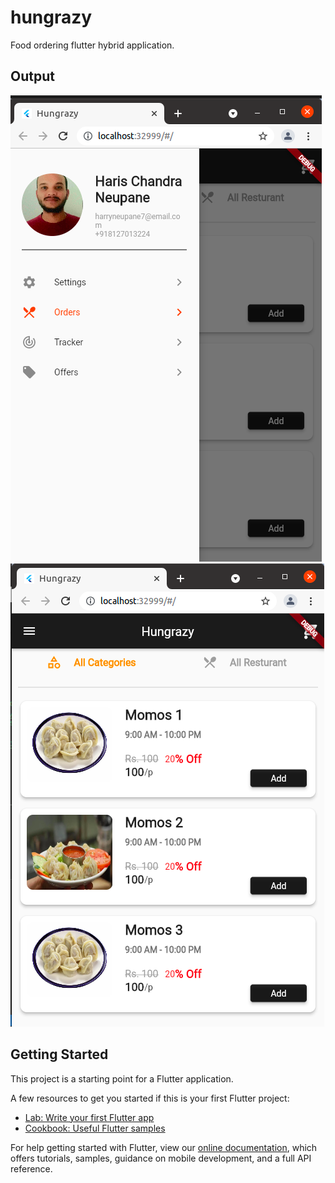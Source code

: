 # hungrazy
Food ordering flutter hybrid application. 

## Output 
![This is an image1](https://github.com/abakgarum/hungrazy/blob/main/assets/images/h_menu.png)
![This is an image2](https://github.com/abakgarum/hungrazy/blob/main/assets/images/home_page.png)


## Getting Started

This project is a starting point for a Flutter application.

A few resources to get you started if this is your first Flutter project:

- [Lab: Write your first Flutter app](https://flutter.dev/docs/get-started/codelab)
- [Cookbook: Useful Flutter samples](https://flutter.dev/docs/cookbook)

For help getting started with Flutter, view our
[online documentation](https://flutter.dev/docs), which offers tutorials,
samples, guidance on mobile development, and a full API reference.
